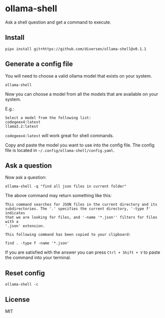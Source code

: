 # ollama-shell

Ask a shell question and get a command to execute.

## Install
<!-- LATEST-VERSION-PIPX -->
	pipx install git+https://github.com/diversen/ollama-shell@v0.1.1

## Generate a config file

You will need to choose a valid ollama model that exists on your system.

    ollama-shell

Now you can choose a model from all the models that are available on your system.

E.g.: 

    Select a model from the following list:
    codegeex4:latest
    llama3.2:latest

`codegeex4:latest` will work great for shell commands.

Copy and paste the model you want to use into the config file. The config file is located in `~/.config/ollama-shell/config.yaml`.

## Ask a question

Now ask a question:

    ollama-shell -q "find all json files in current folder"

The above command may return something like this:

    This command searches for JSON files in the current directory and its
    subdirectories. The '.' specifies the current directory, '-type f' indicates
    that we are looking for files, and '-name '*.json'' filters for files with a
    '.json' extension.

    This following command has been copied to your clipboard:

    find . -type f -name '*.json'

If you are satisfied with the answer you can press `Ctrl + Shift + V` to paste the command into your terminal.

## Reset config

    ollama-shell -c

## License

MIT

